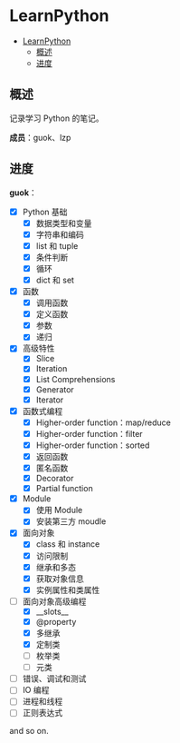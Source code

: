 # LearnPython

- [LearnPython](#learnpython)
  - [概述](#概述)
  - [进度](#进度)

## 概述

记录学习 Python 的笔记。

**成员**：guok、lzp

## 进度

**guok**：

- [x] Python 基础
  - [x] 数据类型和变量
  - [x] 字符串和编码
  - [x] list 和 tuple
  - [x] 条件判断
  - [x] 循环
  - [x] dict 和 set
- [x] 函数
  - [x] 调用函数
  - [x] 定义函数
  - [x] 参数
  - [x] 递归
- [x] 高级特性
  - [x] Slice
  - [x] Iteration
  - [x] List Comprehensions
  - [x] Generator
  - [x] Iterator
- [x] 函数式编程
  - [x] Higher-order function：map/reduce
  - [x] Higher-order function：filter
  - [x] Higher-order function：sorted
  - [x] 返回函数
  - [x] 匿名函数
  - [x] Decorator
  - [x] Partial function
- [x] Module
  - [x] 使用 Module
  - [x] 安装第三方 moudle
- [x] 面向对象
  - [x] class 和 instance
  - [x] 访问限制
  - [x] 继承和多态
  - [x] 获取对象信息
  - [x] 实例属性和类属性
- [ ] 面向对象高级编程
  - [x] \_\_slots\_\_
  - [x] @property
  - [x] 多继承
  - [x] 定制类
  - [ ] 枚举类
  - [ ] 元类
- [ ] 错误、调试和测试
- [ ] IO 编程
- [ ] 进程和线程
- [ ] 正则表达式

and so on.
